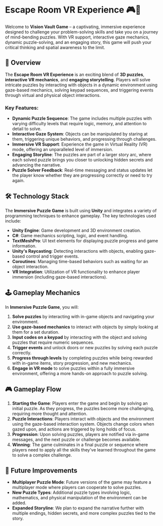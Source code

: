 # **Escape Room VR Experience** 🎮🔮

Welcome to **Vision Vault Game** – a captivating, immersive experience designed to challenge your problem-solving skills and take you on a journey of mind-bending puzzles. With VR support, interactive gaze mechanics, dynamic puzzle-solving, and an engaging story, this game will push your critical thinking and spatial awareness to the limit.

## 🎯 **Overview**
The **Escape Room VR Experience** is an exciting blend of **3D puzzles**, **interactive VR mechanics**, and **engaging storytelling**. Players will solve intricate puzzles by interacting with objects in a dynamic environment using gaze-based mechanics, solving keypad sequences, and triggering events through virtual and physical object interactions.

### Key Features:
- **Dynamic Puzzle Sequence**: The game includes multiple puzzles with varying difficulty levels that require logic, memory, and attention to detail to solve.
- **Interactive Gaze System**: Objects can be manipulated by staring at them, triggering unique behaviors, and progressing through challenges.
- **Immersive VR Support**: Experience the game in Virtual Reality (VR) mode, offering an unparalleled level of immersion.
- **Engaging Storyline**: The puzzles are part of a larger story arc, where each solved puzzle brings you closer to unlocking hidden secrets and advancing the narrative.
- **Puzzle Solver Feedback**: Real-time messaging and status updates let the player know whether they are progressing correctly or need to try again.

## 🛠 **Technology Stack**
The **Immersive Puzzle Game** is built using **Unity** and integrates a variety of programming techniques to enhance gameplay. The key technologies used include:

- **Unity Engine**: Game development and 3D environment creation.
- **C#**: Game mechanics scripting, logic, and event handling.
- **TextMeshPro**: UI text elements for displaying puzzle progress and game information.
- **Unity's Raycasting**: Detecting interactions with objects, enabling gaze-based control and trigger events.
- **Coroutines**: Managing time-based behaviors such as waiting for an object interaction.
- **VR Integration**: Utilization of VR functionality to enhance player immersion (including gaze-based interactions).

## 🕹 **Gameplay Mechanics**
In **Immersive Puzzle Game**, you will:
1. **Solve puzzles** by interacting with in-game objects and navigating your environment.
2. **Use gaze-based mechanics** to interact with objects by simply looking at them for a set duration.
3. **Input codes on a keypad** by interacting with the object and solving puzzles that require numeric sequences.
4. **Trigger events** and unlock doors or new puzzles by solving each puzzle correctly.
5. **Progress through levels** by completing puzzles while being rewarded with in-game items, story progression, and new mechanics.
6. **Engage in VR mode** to solve puzzles within a fully immersive environment, offering a more hands-on approach to puzzle solving.

## 🎮 **Gameplay Flow**
1. **Starting the Game**: Players enter the game and begin by solving an initial puzzle. As they progress, the puzzles become more challenging, requiring more thought and attention.
2. **Puzzle Interactions**: Players interact with objects and the environment using the gaze-based interaction system. Objects change colors when gazed upon, and actions are triggered by long holds of focus.
3. **Progression**: Upon solving puzzles, players are notified via in-game messages, and the next puzzle or challenge becomes available.
4. **Winning**: The game culminates in a final puzzle or sequence where players need to apply all the skills they've learned throughout the game to solve a complex challenge.

## 🔧 **Future Improvements**
- **Multiplayer Puzzle Mode**: Future versions of the game may feature a multiplayer mode where players can cooperate to solve puzzles.
- **New Puzzle Types**: Additional puzzle types involving logic, mathematics, and physical manipulation of the environment can be added.
- **Expanded Storyline**: We plan to expand the narrative further with multiple endings, hidden secrets, and more complex puzzles tied to the story.


